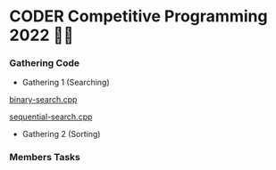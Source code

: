 # CODER Competitive Programming 2022 👨‍💻

<!-- |                |ASCII                          |
|----------------|-------------------------------|
|Single backticks|`'Isn't this fun?'`            |'Isn't this fun?'            |
|Quotes          |`"Isn't this fun?"`            |"Isn't this fun?"            |
|Dashes          |`-- is en-dash, --- is em-dash`|-- is en-dash, --- is em-dash| -->
### Gathering Code
  * Gathering 1 (Searching)

  [binary-search.cpp](1-Gathering-Code/Gathering-1/binary-search.cpp)
  
  [sequential-search.cpp](1-Gathering-Code/Gathering-1/sequential-search.cpp)


  * Gathering 2 (Sorting)

  

### Members Tasks